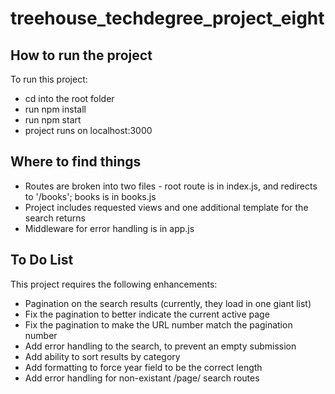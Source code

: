 # treehouse_techdegree_project_eight

How to run the project
-----------------------------------
To run this project:

* cd into the root folder
* run npm install
* run npm start
* project runs on localhost:3000


Where to find things
---------------------------------

* Routes are broken into two files - root route is in index.js, and redirects to '/books'; books is in books.js
* Project includes requested views and one additional template for the search returns
* Middleware for error handling is in app.js


To Do List
---------------------------------

This project requires the following enhancements:

* Pagination on the search results (currently, they load in one giant list)
* Fix the pagination to better indicate the current active page
* Fix the pagination to make the URL number match the pagination number
* Add error handling to the search, to prevent an empty submission
* Add ability to sort results by category
* Add formatting to force year field to be the correct length
* Add error handling for non-existant /page/ search routes


